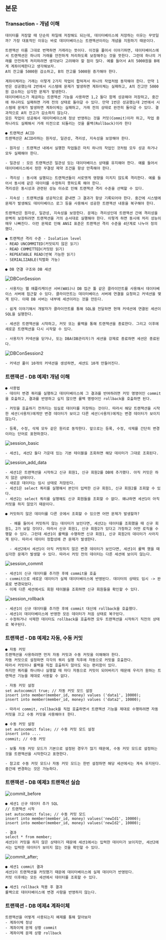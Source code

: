 ##  본문

### Transaction - 개념 이해
    데이터를 저장할 때 단순히 파일에 저장해도 되는데, 데이터베이스에 저장하는 이유는 무엇일까? 가장 대표적인 이유는 바로 데이터베이스는 트랜잭션이라는 개념을 지원하기 때문이다.

    트랜잭션 이름 그대로 번역하면 거래라는 뜻이다. 이것을 풀어서 이야기하면, 데이터베이스에서 트랜잭션은 하나의 거래를 안전하게 처리하도록 보장해주는 것을 뜻한다. 그런데 하나의 거래를 안전하게 처리하려면 생각보다 고려해야 할 점이 많다. 예를 들어서 A의 5000원을 B에게 계좌이체한다고 생각해보자.
    A의 잔고를 5000원 감소하고, B의 잔고를 5000원 증가해야 한다.

    계좌이체라는 거래는 이렇게 2가지 작업이 합쳐져서 하나의 작업처럼 동작해야 한다. 만약 1번은 성공했는데 2번에서 시스템에 문제가 발생하면 계좌이체는 실패하고, A의 잔고만 5000원 감소하는 심각한 문제가 발생한다. 
    데이터베이스가 제공하는 트랜잭션 기능을 사용하면 1,2 둘다 함께 성공해야 저장하고, 중간에 하나라도 실패하면 거래 전의 상태로 돌아갈 수 있다. 만약 1번은 성공했는데 2번에서 시스템에 문제가 발생하면 계좌이체는 실패하고, 거래 전의 상태로 완전히 돌아갈 수 있다. 결과적으로 A의 잔고가 감소하지 않는다.
    모든 작업이 성공해서 데이터베이스에 정상 반영하는 것을 커밋(Commit)이라 하고, 작업 중 하나라도 실패해서 거래 이전으로 되돌리는 것을 롤백(Rollback)이라 한다

    ● 트랜잭션 ACID
    트랜잭션은 ACID라하는 원자성, 일관성, 격리성, 지속성을 보장해야 한다.

    - 원자성 : 트랜잭션 내에서 실행한 작업들은 마치 하나의 작업인 것처럼 모두 성공 하거나 모두 실패해야 한다.

    - 일관성 : 모든 트랜잭션은 일관성 있는 데이터베이스 상태를 유지해야 한다. 예를 들어서 데이터베이스에서 정한 무결성 제약 조건을 항상 만족해야 한다.

    - 격리성 : 동시에 실행되는 트랜잭션들이 서로엣게 영향을 미치지 않도록 격리한다. 예를 들어서 동시에 같은 데이터를 수정하지 못하도록 해야 한다.
    격리성은 동시성과 관련된 성능 이슈로 인해 트랜잭션 격리 수준을 선택할 수 있다.

    - 지속성 : 트랜잭션을 성공적으로 끝내면 그 결과가 항상 기록되어야 한다. 중간에 시스템에 문제가 발생해도 데이터베이스 로그 등을 사용해서 성공한 트랜잭션 내용을 복구해야 한다.
  
    트랜잭션은 원자성, 일관성, 지속성을 보장한다. 문제는 격리성인데 트랜잭션 간에 격리성을 완벽히 보장하려면 트랜잭션을 거의 순서대로 실행해야 한다. 이렇게 하면 동시에 처리 성능이 매우 나빠진다. 이런 문제로 인해 ANSI 표준은 트랜잭션 격리 수준을 4단계로 나누어 정의 했다.

    ● 트랜잭션 격리 수준 - Isolation level
    - READ UNCOMMITED(커밋되지 않은 읽기) 
    - READ COMMITTED(커밋된 읽기) 
    - REPEATABLE READ(반복 가능한 읽기) 
    - SERIALIZABLE(직렬화 가능)

    ● DB 연결 구조와 DB 세션

![DBConSession](../DB_img/DBConSession.png)

    - 사용자는 웹 애플리케이션 서버(WAS)나 DB 접근 툴 같은 클라이언트를 사용해서 데이터베이스 서버에 접근할 수 있다. 클라이언트는 데이터베이스 서버에 연결을 요청하고 커넥션을 맺게 된다. 이때 DB 서버는 내부에 세션이라는 것을 만든다.

    - 쉽게 이야기해서 개발자가 클라이언트를 통해 SQL을 전달하면 현재 커넥션에 연결된 세션이 SQL을 실행한다.
    
    - 세션은 트랜잭션을 시작하고, 커밋 또는 롤백을 통해 트랜잭션을 종료한다. 그리고 이후에 새로운 트랜잭션을 다시 시작할 수 있다.
  
    - 사용자가 커넥션을 닫거나, 또는 DBA(DB관리자)가 세션을 강제로 종료하면 세션은 종료된다.

![DBConSession2](../DB_img/DBConSession2.png)    

    - 커넥션 풀이 10개의 커넥션을 생성하면, 세션도 10개 만들어진다.

### 트랜잭션 - DB 예제1 개념 이해
    ● 사용법
    - 데이터 변경 쿼리를 실행하고 데이터베이스에 그 결과를 반여하려면 커밋 명영어인 commit을 호출하고, 결과를 반영하고 싶지 않으면 롤백 명령어인 rollback을 호출하면 된다.

    - 커밋을 호출하기 전까지는 임실로 데이터를 저장하는 것이다. 따라서 해당 트랜잭션을 시작한 세션(사용자)에게만 변경 데이터가 보이고 다른 세션(사용자)에게는 변경 데이터가 보이지 않는다.
  
    - 등록, 수정, 삭제 모두 같은 원리로 동작한다. 앞으로는 등록, 수정, 삭제를 간단히 변경이라는 단어로 표현하겠다.

![session_basic](../DB_img/session_basic.png)

    - 세션1, 세션2 둘다 가운데 있는 기본 테이블을 조회하면 해당 데이터가 그대로 조회된다.

![session_add_data](../DB_img/session_add_data.png) 

    - 세션1은 트랜잭션을 시작하고 신규 회원1, 신규 회원2를 DB에 추가했다. 아직 커밋은 하지 않은 상태이다.
    - 새로운 데이터는 임시 상태로 저장된다.
    - 세션1은 select 쿼리를 실행해서 본인이 입력한 신규 회원1, 신규 회원2를 조회할 수 있다.
    - 세션2는 select 쿼리를 실행해도 신규 회원들을 조회할 수 없다. 왜냐하면 세션1이 아직 커밋을 하지 않았기 때문이다. 

    ● 커밋하지 않은 데이터를 다른 곳에서 조회할 수 있으면 어떤 문제가 발생할까?

      - 예를 들어서 커밋하지 않는 데이터가 보인다면, 세션2는 데이터를 조회했을 때 신규 회원1, 2가 보일 것이다. 따라서 신규 회원1, 신규 회원2가 있다고 가정하고 어떤 로직을 수행할 수 있다. 그런데 세션1이 롤백을 수행하면 신규 회원1, 신규 회원2의 데이터가 사라지게 된다. 따라서 데이터 정합성에 큰 문제가 발생한다. 

      - 세션2에서 세션1이 아직 커밋하지 않은 변경 데이터가 보인다면, 세션1이 롤백 했을 때 심각한 문제가 발생할 수 있다. 따라서 커밋 전의 데이터는 다른 세션에 보이지 않는다.

![session_commit](../DB_img/session_commit.png)       

    - 세션1이 신규 데이터를 추가한 후에 commit을 호출
    - commit으로 새로운 데이터가 실제 데이터베이스에 반영된다. 데이터의 상태도 임시 -> 완료로 변경되었다.
    - 이제 다른 세션에서도 회원 테이블을 조회하면 신규 회원들을 확인할 수 있다.

![session_rollback](../DB_img/session_rollback.png) 

    - 세션1이 신규 데이터를 추가한 후에 commit 대신에 rollback을 호출했다.
    - 세션1이 데이터베이스에 반영한 모든 데이터가 처음 상태로 복구된다.
    - 수정하거나 삭제한 데이터도 rollback을 호출하면 모두 트랜잭션을 시작하기 직전의 상태로 복구된다.

### 트랜잭션 - DB 예제2 자동, 수동 커밋

    ● 자동 커밋
    트랜잭션을 사용하려면 먼저 자동 커밋과 수동 커밋을 이해해야 한다.
    자동 커밋으로 설정하면 각각의 쿼리 실행 직후에 자동으로 커밋을 호출한다.
    따라서 커밋이나 롤백을 직접 호출하지 않아도 되는 편리함이 있다.
    하지만 쿼리를 하나하나 실행할 때 마다 자동으로 커밋이 되어버리기 때문에 우리가 원하는 트랜잭션 기능을 제대로 사용할 수 없다.

    - 자동 커밋 설정
    set autocommit true; // 자동 커밋 모드 설정
    insert into member(member_id, money) values ('data1', 10000); 
    insert into member(member_id, money) values ('data2', 10000);

    - 따라서 commit, rollback을 직접 호출하면서 트랜잭션 기능을 제대로 수행하려면 자동 커밋을 끄고 수동 커밋을 사용해야ㅐ 한다.

    ● 수동 커밋 설정
    set autocommit false; // 수동 커밋 모드 설정
    insert into ....
    commit; // 수동 커밋

    - 보통 자동 커밋 모드가 기본으로 설정된 경우가 많기 때문에, 수동 커밋 모드로 설정하는 것을 트랜잭션을 시작한다고 표현한다.

    - 참고로 수동 커밋 모드나 자동 커밋 모드는 한번 설정하면 해당 세션에서는 계속 유지된다. 중간에 변경하는 것은 가능하다.

### 트랜잭션 - DB 예제3 트랜잭션 실습    

![commit_before](../DB_img/commit_before.png)

    ● 세션1 신규 데이터 추가 SQL
    // 트랜잭션 시작
    set autocommit false; // 수동 커밋 모드
    insert into member(member_id, money) values('newId1', 10000);
    insert into member(member_id, money) values('newId2', 10000);

    - 결과
    select * from member;
    세션1이 커밋을 하지 않은 상태이기 때문에 세션1에서는 입력한 데이터가 보이지만, 세션2에서는 입력한 데이터가 보이지 않는 것을 확인할 수 있다.

![commit_after](../DB_img/commit_after.png);

    ● 세션1 commit 결과
    세션1이 트랜잭션을 커밋했기 때문에 데이터베이스에 실제 데이터가 반영된다.
    커밋 이후에는 모든 세션에서 데이터를 조회할 수 있다.

    ● 세션1 rollback 적용 후 결과
    롤백으로 데이터베이스에 변경 사항을 반영하지 않는다.

### 트랜잭션 - DB 에제4 계좌이체
    트랜잭션을 어떻게 사용되는지 예제를 통해 알아보자
    - 계좌이체 정상
    - 계좌이체 문제 상황 commit
    - 계좌이체 문제 상황 rollback
    
    